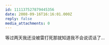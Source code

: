 ```yaml
---
id: 111137527879445356
date: 2008-09-16T16:16:01.000Z
reply: false
media_attachments: 0
---
```


等过两天我还没被雷打死那就知道我不会说谎话了...

